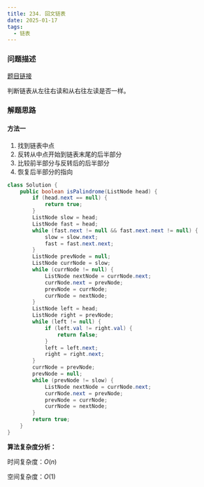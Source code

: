 ```yaml
---
title: 234. 回文链表
date: 2025-01-17
tags:
  - 链表
---
```


### 问题描述

[题目链接](https://leetcode.cn/problems/palindrome-linked-list/description/)

判断链表从左往右读和从右往左读是否一样。

### 解题思路

#### 方法一

1. 找到链表中点
2. 反转从中点开始到链表末尾的后半部分
3. 比较前半部分与反转后的后半部分
4. 恢复后半部分的指向

```java
class Solution {
    public boolean isPalindrome(ListNode head) {
        if (head.next == null) {
            return true;
        }
        ListNode slow = head;
        ListNode fast = head;
        while (fast.next != null && fast.next.next != null) {
            slow = slow.next;
            fast = fast.next.next;
        }
        ListNode prevNode = null;
        ListNode currNode = slow;
        while (currNode != null) {
            ListNode nextNode = currNode.next;
            currNode.next = prevNode;
            prevNode = currNode;
            currNode = nextNode;
        }
        ListNode left = head;
        ListNode right = prevNode;
        while (left != null) {
            if (left.val != right.val) {
                return false;
            }
            left = left.next;
            right = right.next;
        }
        currNode = prevNode;
        prevNode = null;
        while (prevNode != slow) {
            ListNode nextNode = currNode.next;
            currNode.next = prevNode;
            prevNode = currNode;
            currNode = nextNode;
        }
        return true;
    }
}
```

**算法复杂度分析：**

时间复杂度：$O(n)$

空间复杂度：$O(1)$
